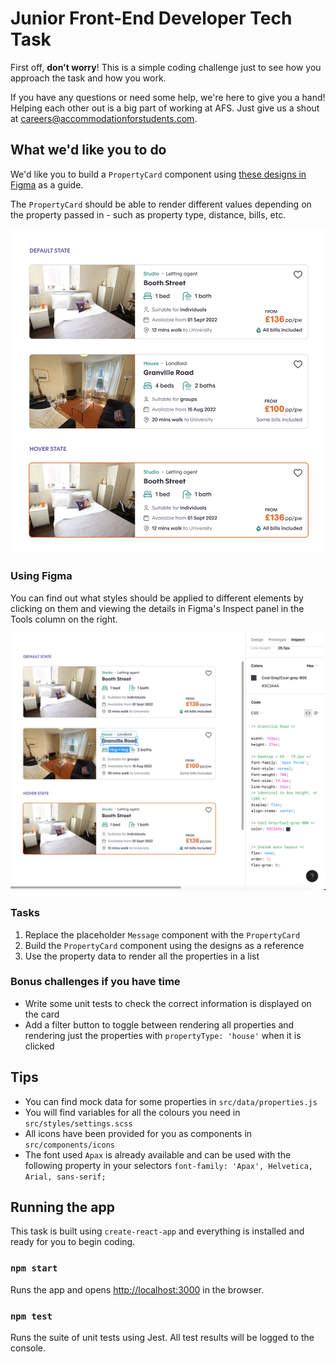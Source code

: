 # Junior Front-End Developer Tech Task

First off, **don't worry**! This is a simple coding challenge just to see how you approach the task and how you work.

If you have any questions or need some help, we're here to give you a hand! Helping each other out is a big part of working at AFS. Just give us a shout at [careers@accommodationforstudents.com](mailto:careers@accommodationforstudents.com).

## What we'd like you to do

We'd like you to build a `PropertyCard` component using [these designs in Figma](https://www.figma.com/file/fkaZlLzbUTSg4f5fQmhyPM/Tech-test?node-id=0%3A1) as a guide.

The `PropertyCard` should be able to render different values depending on the property passed in - such as property type, distance, bills, etc.

![Example Image](/example.png "Example")

### Using Figma

You can find out what styles should be applied to different elements by clicking on them and viewing the details in Figma's Inspect panel in the Tools column on the right.

![Example Image](/inspect-panel.png "Inspect panel")

### Tasks

1. Replace the placeholder `Message` component with the `PropertyCard`
2. Build the `PropertyCard` component using the designs as a reference
3. Use the property data to render all the properties in a list

### Bonus challenges if you have time

- Write some unit tests to check the correct information is displayed on the card
- Add a filter button to toggle between rendering all properties and rendering just the properties with `propertyType: 'house'` when it is clicked

## Tips

- You can find mock data for some properties in `src/data/properties.js`
- You will find variables for all the colours you need in `src/styles/settings.scss`
- All icons have been provided for you as components in `src/components/icons`
- The font used `Apax` is already available and can be used with the following property in your selectors `font-family: 'Apax', Helvetica, Arial, sans-serif;`

## Running the app

This task is built using `create-react-app` and everything is installed and ready for you to begin coding.

### `npm start`

Runs the app and opens [http://localhost:3000](http://localhost:3000) in the browser.

### `npm test`

Runs the suite of unit tests using Jest. All test results will be logged to the console.
